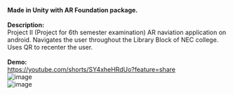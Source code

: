 **Made in Unity with AR Foundation package.**<br><br>
**Description:**<br>
Project II (Project for 6th semester examination)
AR naviation application on android.
Navigates the user throughout the Library Block of NEC college.
Uses QR to recenter the user.
<br><br>
**Demo:**<br>
https://youtube.com/shorts/SY4xheHRdUo?feature=share
<br>
![image](https://github.com/samarshrestha720/arNav2/assets/66566474/d6df9e05-9858-4754-8715-5aff6f671018)
<br>
![image](https://github.com/samarshrestha720/arNav2/assets/66566474/61f73c14-6b66-456f-a8ef-c1995625f7c1)
<br>
